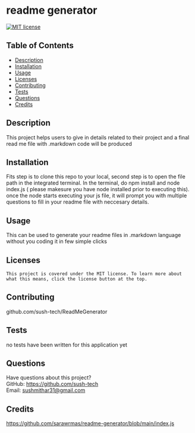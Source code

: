 # readme generator

  [![MIT license](https://img.shields.io/badge/License-MIT-blue.svg)](https://lbesson.mit-license.org/)

  ## Table of Contents
  * [Description](#description)
  * [Installation](#installation)
  * [Usage](#usage)
  * [Licenses](#licenses)
  * [Contributing](#contributing)
  * [Tests](#tests)
  * [Questions](#questions)
  * [Credits](#credits)

  ## Description
  This project helps users to give in details related to their project and a final read me file with .markdown code will be produced

  ## Installation
  Fits step is to clone this repo to your local, second step is to open the file path in the integrated terminal. In the terminal, do npm install and node index.js ( please makesure you have node installed prior to executing this). once the node starts executing your js file, it will prompt you with multiple questions to fill in your readme file with neccesary details.

  ## Usage
  This can be used to generate your readme files in .markdown language without you coding it in few simple clicks

  ## Licenses
    This project is covered under the MIT license. To learn more about what this means, click the license button at the top.

  ## Contributing
  github.com/sush-tech/ReadMeGenerator

  ## Tests
  no tests have been written for this application yet

  ## Questions
  Have questions about this project?  
  GitHub: https://github.com/sush-tech  
  Email: sushmithar31@gmail.com

  ## Credits
https://github.com/sarawrmas/readme-generator/blob/main/index.js
